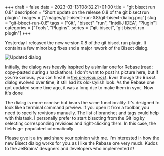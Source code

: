 +++ 
draft = false
date = 2023-03-13T08:32:21+01:00
title = "git bisect run 0.8"
description = "Short update on the release 0.8 of the git bisect run plugin."
images = ["/images/git-bisect-run-0.8/git-bisect-dialog.png"]
slug = "git-bisect-run-0.8"
tags = ["Git", "bisect", "run", "IntelliJ IDEA", "Plugin"]
categories = ["Tools", "Plugins"]
series = ["git-bisect", "git bisect run plugin"]
+++

Yesterday I released the new version 0.8 of the git bisect run plugin. It contains a few minor bug fixes and a major rework of the Bisect dialog.

![Updated dialog](/images/git-bisect-run-0.8/git-bisect-dialog.png)

Initially, the dialog was heavily inspired by a similar one for Rebase (read: copy-pasted during a hackathon). I don't want to post its picture here, but if you're curious, you can find it in [the previous post](http://localhost:1313/posts/git-bisect-run-0.7/). Even though the Bisect dialog evolved over time, it still had its old-stylish look. As the Rebase one got updated some time ago, it was a long due to make them in sync. Now it's done.

The dialog is more concise but bears the same functionality. It's designed to look like a terminal command preview. If you open it from a toolbar, you need to specify revisions manually. The list of branches and tags could help with this task. I personally prefer to start bisecting from the Git log by selecting corresponding revisions and right-clicking them. In this case, the fields get populated automatically.

Please give it a try and share your opinion with me. I'm interested in how the new Bisect dialog works for you, as I like the Rebase one very much. Kudos to the JetBrains' designers and developers who implemented it!
